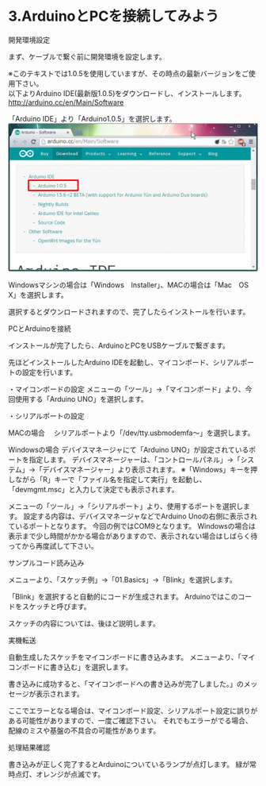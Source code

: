 # 3.ArduinoとPCを接続してみよう

開発環境設定

まず、ケーブルで繋ぐ前に開発環境を設定します。

※このテキストでは1.0.5を使用していますが、その時点の最新バージョンをご使用下さい。
<br>
以下よりArduino IDE(最新版1.0.5)をダウンロードし、インストールします。
http://arduino.cc/en/Main/Software

「Arduino IDE」より「Arduino1.0.5」を選択します。
![](dl1.jpg)


Windowsマシンの場合は「Windows　Installer」、MACの場合は「Mac　OS　X」を選択します。 


選択するとダウンロードされますので、完了したらインストールを行います。

PCとArduinoを接続

インストールが完了したら、ArduinoとPCをUSBケーブルで繋ぎます。 


先ほどインストールしたArduino IDEを起動し、マイコンボード、シリアルポートの設定を行います。

・マイコンボードの設定
メニューの「ツール」→「マイコンボード」より、今回使用する「Arduino UNO」を選択します。


・シリアルポートの設定

MACの場合
　シリアルポートより「/dev/tty.usbmodemfa～」を選択します。


Windowsの場合
デバイスマネージャにて「Arduino UNO」が設定されているポートを指定します。
デバイスマネージャーは、「コントロールパネル」→「システム」→「デバイスマネージャー」より表示されます。
※「Windows」キーを押しながら「R」キーで「ファイル名を指定して実行」を起動し、「devmgmt.msc」と入力して決定でも表示されます。

メニューの「ツール」→「シリアルポート」より、使用するポートを選択します。
設定する内容は、デバイスマネージャなどでArduino Unoの右側に表示されているポートとなります。
今回の例ではCOM9となります。
Windowsの場合は表示まで少し時間がかかる場合がありますので、表示されない場合はしばらく待ってから再度試して下さい。


サンプルコード読み込み

メニューより、「スケッチ例」→「01.Basics」→「Blink」を選択します。


「Blink」を選択すると自動的にコードが生成されます。
Arduinoではこのコードをスケッチと呼びます。


スケッチの内容については、後ほど説明します。


実機転送

自動生成したスケッチをマイコンボードに書き込みます。
メニューより、「マイコンボードに書き込む」を選択します。


書き込みに成功すると、「マイコンボードへの書き込みが完了しました。」のメッセージが表示されます。

ここでエラーとなる場合は、マイコンボード設定、シリアルポート設定に誤りがある可能性がありますので、一度ご確認下さい。
それでもエラーがでる場合、配線のミスや基盤の不具合の可能性があります。

処理結果確認

書き込みが正しく完了するとArduinoについているランプが点灯します。
緑が常時点灯、オレンジが点滅です。
